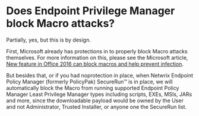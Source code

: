 # Does Endpoint Privilege Manager block Macro attacks?

Partially, yes, but this is by design.

First, Microsoft already has protections in to properly block Macro attacks themselves. For more
information on this, please see the Microsoft article,
[New feature in Office 2016 can block macros and help prevent infection](https://www.microsoft.com/en-us/security/blog/2016/03/22/new-feature-in-office-2016-can-block-macros-and-help-prevent-infection/?source=mmpc).

But besides that, or if you had noprotection in place, when Netwrix Endpoint Policy Manager
(formerly PolicyPak) SecureRun™ is in place, we will automatically block the Macro from running
supported Endpoint Policy Manager Least Privilege Manager types including scripts, EXEs, MSIs, JARs
and more, since the downloadable payload would be owned by the User and not Administrator, Trusted
Installer, or anyone one the SecureRun list.
